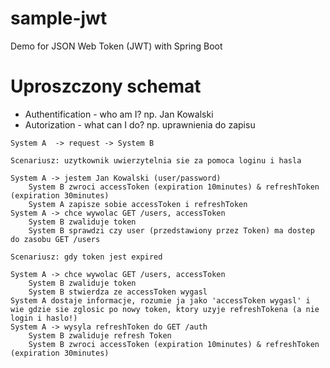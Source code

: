 # sample-jwt

Demo for JSON Web Token (JWT) with Spring Boot

# Uproszczony schemat

* Authentification - who am I? np. Jan Kowalski
* Autorization - what can I do? np. uprawnienia do zapisu

```
System A  -> request -> System B

Scenariusz: uzytkownik uwierzytelnia sie za pomoca loginu i hasla

System A -> jestem Jan Kowalski (user/password)
    System B zwroci accessToken (expiration 10minutes) & refreshToken (expiration 30minutes)
    System A zapisze sobie accessToken i refreshToken
System A -> chce wywolac GET /users, accessToken
    System B zwaliduje token
    System B sprawdzi czy user (przedstawiony przez Token) ma dostep do zasobu GET /users
    
Scenariusz: gdy token jest expired

System A -> chce wywolac GET /users, accessToken
    System B zwaliduje token
    System B stwierdza ze accessToken wygasl
System A dostaje informacje, rozumie ja jako 'accessToken wygasl' i wie gdzie sie zglosic po nowy token, ktory uzyje refreshTokena (a nie login i haslo!)
System A -> wysyla refreshToken do GET /auth 
    System B zwaliduje refresh Token
    System B zwroci accessToken (expiration 10minutes) & refreshToken (expiration 30minutes)
    
```